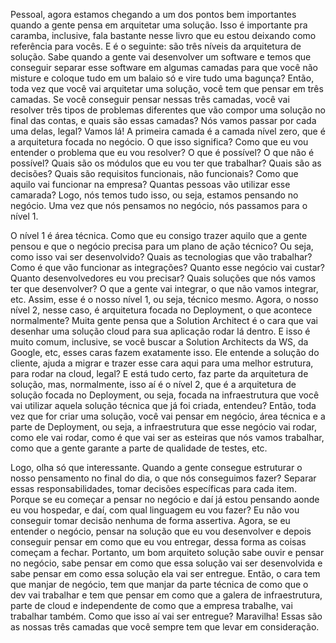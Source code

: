 Pessoal, agora estamos chegando a um dos pontos bem importantes quando a gente pensa em arquitetar uma solução. Isso é importante pra caramba,  inclusive, fala bastante nesse livro que eu estou deixando como referência para vocês. E é o seguinte: são três níveis da arquitetura de solução. Sabe quando a gente vai desenvolver um software e temos que conseguir separar esse software em algumas camadas para que você não misture e coloque tudo em um balaio só e vire tudo uma bagunça? Então, toda vez que você vai arquitetar uma solução, você tem que pensar em três camadas. Se você conseguir pensar nessas três camadas, você vai resolver três tipos de problemas diferentes que vão compor uma solução no final das contas, e quais são essas camadas? Nós vamos passar por cada uma delas, legal? Vamos lá! A primeira camada é a camada nível zero, que é a arquitetura focada no negócio. O que isso significa? Como que eu vou entender o problema que eu vou resolver? O que é possível? O que não é possível? Quais são os módulos que eu vou ter que trabalhar? Quais são as decisões? Quais são requisitos funcionais, não funcionais? Como que aquilo vai funcionar na empresa? Quantas pessoas vão utilizar esse camarada? Logo, nós temos tudo isso, ou seja, estamos pensando no negócio. Uma vez que nós pensamos no negócio, nós passamos para o nível 1.

 

O nível 1 é área técnica. Como que eu consigo trazer aquilo que a gente pensou e que o negócio precisa para um plano de ação técnico? Ou seja, como isso vai ser desenvolvido? Quais as tecnologias que vão trabalhar? Como é que vão funcionar as integrações? Quanto esse negócio vai custar? Quanto desenvolvedores eu vou precisar? Quais soluções que nós vamos ter que desenvolver? O que a gente vai integrar, o que não vamos integrar, etc. Assim, esse é o nosso nível 1, ou seja, técnico mesmo. Agora, o nosso nível 2, nesse caso, é arquitetura focada no Deployment, o que acontece normalmente? Muita gente pensa que a Solution Architect é o cara que vai desenhar uma solução cloud para sua aplicação rodar lá dentro. E isso é muito comum, inclusive, se você buscar a Solution Architects da WS, da Google, etc, esses caras fazem exatamente isso. Ele entende a solução do cliente, ajuda a migrar e trazer esse cara aqui para uma melhor estrutura, para rodar na cloud, legal? E está tudo certo, faz parte da arquitetura de solução, mas, normalmente, isso aí é o nível 2, que é a arquitetura de solução focada no Deployment, ou seja, focada na infraestrutura que você vai utilizar aquela solução técnica que já foi criada, entendeu? Então, toda vez que for criar uma solução, você vai pensar em negócio, área técnica e a parte de Deployment, ou seja, a infraestrutura que esse negócio vai rodar, como ele vai rodar, como é que vai ser as esteiras que nós vamos trabalhar, como que a gente garante a parte de qualidade de testes, etc.

 

Logo, olha só que interessante. Quando a gente consegue estruturar o nosso pensamento no final do dia, o que nós conseguimos fazer? Separar essas responsabilidades, tomar decisões específicas para cada item. Porque se eu começar a pensar no negócio e daí já estou pensando aonde eu vou hospedar, e daí, com qual linguagem eu vou fazer? Eu não vou conseguir tomar decisão nenhuma de forma assertiva. Agora, se eu entender o negócio, pensar na solução que eu vou desenvolver e depois conseguir pensar em como que eu vou entregar, dessa forma as coisas começam a fechar. Portanto, um bom arquiteto solução sabe ouvir e pensar no negócio, sabe pensar em como que essa solução vai ser desenvolvida e sabe pensar em como essa solução ela vai ser entregue. Então, o cara tem que manjar de negócio, tem que manjar da parte técnica de como que o dev vai trabalhar e tem que pensar em como que a galera de infraestrutura, parte de cloud e independente de como que a empresa trabalhe, vai trabalhar também. Como que isso aí vai ser entregue? Maravilha! Essas são as nossas três camadas que você sempre tem que levar em consideração.